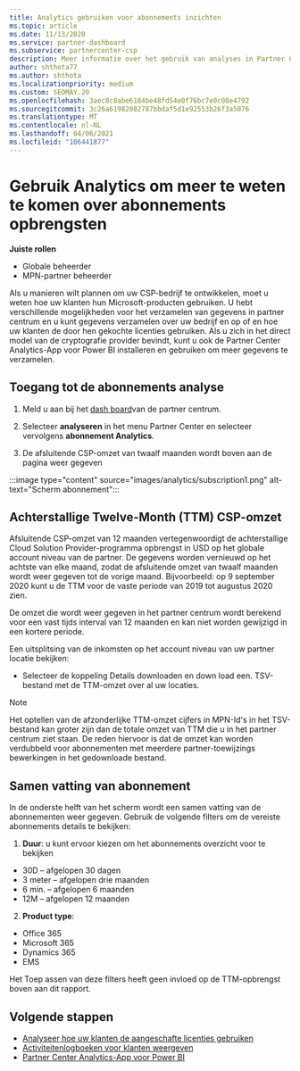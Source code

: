 ```yaml
---
title: Analytics gebruiken voor abonnements inzichten
ms.topic: article
ms.date: 11/13/2020
ms.service: partner-dashboard
ms.subservice: partnercenter-csp
description: Meer informatie over het gebruik van analyses in Partner Center om beter inzicht te krijgen in uw bedrijf en hoe uw klanten gebruikmaken van de licenties die u hebt aangeschaft.
author: shthota77
ms.author: shthota
ms.localizationpriority: medium
ms.custom: SEOMAY.20
ms.openlocfilehash: 3aec8c8abe6184be48fd54e0f76bc7e0c08e4792
ms.sourcegitcommit: 3c26a61982082787bbdaf5d1e92553b26f3a5076
ms.translationtype: MT
ms.contentlocale: nl-NL
ms.lasthandoff: 04/06/2021
ms.locfileid: "106441877"
---
```

# <a name="use-analytics-to-learn-more-about-subscription-revenue"></a>Gebruik Analytics om meer te weten te komen over abonnements opbrengsten

**Juiste rollen**

- Globale beheerder
- MPN-partner beheerder

Als u manieren wilt plannen om uw CSP-bedrijf te ontwikkelen, moet u weten hoe uw klanten hun Microsoft-producten gebruiken. U hebt verschillende mogelijkheden voor het verzamelen van gegevens in partner centrum en u kunt gegevens verzamelen over uw bedrijf en op of en hoe uw klanten de door hen gekochte licenties gebruiken. Als u zich in het direct model van de cryptografie provider bevindt, kunt u ook de Partner Center Analytics-App voor Power BI installeren en gebruiken om meer gegevens te verzamelen.

## <a name="access-to-the-subscription-analytics"></a>Toegang tot de abonnements analyse

1. Meld u aan bij het [dash board](https://partner.microsoft.com/dashboard/home)van de partner centrum.
1. Selecteer **analyseren** in het menu Partner Center en selecteer vervolgens **abonnement Analytics**.

1. De afsluitende CSP-omzet van twaalf maanden wordt boven aan de pagina weer gegeven

:::image type="content" source="images/analytics/subscription1.png" alt-text="Scherm abonnement":::

## <a name="trailing-twelve-month-ttm-csp-revenue"></a>Achterstallige Twelve-Month (TTM) CSP-omzet

Afsluitende CSP-omzet van 12 maanden vertegenwoordigt de achterstallige Cloud Solution Provider-programma opbrengst in USD op het globale account niveau van de partner. De gegevens worden vernieuwd op het achtste van elke maand, zodat de afsluitende omzet van twaalf maanden wordt weer gegeven tot de vorige maand. Bijvoorbeeld: op 9 september 2020 kunt u de TTM voor de vaste periode van 2019 tot augustus 2020 zien.

De omzet die wordt weer gegeven in het partner centrum wordt berekend voor een vast tijds interval van 12 maanden en kan niet worden gewijzigd in een kortere periode.

Een uitsplitsing van de inkomsten op het account niveau van uw partner locatie bekijken:

- Selecteer de koppeling Details downloaden en down load een. TSV-bestand met de TTM-omzet over al uw locaties.

>[!NOTE] 
>Het optellen van de afzonderlijke TTM-omzet cijfers in MPN-Id's in het TSV-bestand kan groter zijn dan de totale omzet van TTM die u in het partner centrum ziet staan. De reden hiervoor is dat de omzet kan worden verdubbeld voor abonnementen met meerdere partner-toewijzings bewerkingen in het gedownloade bestand.

## <a name="subscription-summary"></a>Samen vatting van abonnement

In de onderste helft van het scherm wordt een samen vatting van de abonnementen weer gegeven. Gebruik de volgende filters om de vereiste abonnements details te bekijken:  

1. **Duur**: u kunt ervoor kiezen om het abonnements overzicht voor te bekijken 

- 30D – afgelopen 30 dagen
- 3 meter – afgelopen drie maanden
- 6 min. – afgelopen 6 maanden
- 12M – afgelopen 12 maanden

2. **Product type**:
 
- Office 365
- Microsoft 365
- Dynamics 365
- EMS

Het Toep assen van deze filters heeft geen invloed op de TTM-opbrengst boven aan dit rapport.


 
## <a name="next-steps"></a>Volgende stappen

- [Analyseer hoe uw klanten de aangeschafte licenties gebruiken](increasing-adoption-and-satisfaction.md)  
- [Activiteitenlogboeken voor klanten weergeven](activity-logs.md)
- [Partner Center Analytics-App voor Power BI](power-bi-app-for-direct-partners.md)






